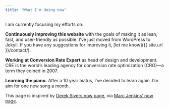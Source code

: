 ```yaml
---
title: "What I'm doing now"
---
```


I am currently focusing my efforts on:

**Continuously improving this website** with the goals of making it as lean, fast, and user-friendly as possible. I’ve just moved from WordPress to Jekyll. If you have any suggestions for improving it, [let me know]({{ site.url }}/contact/).

**Working at Conversion Rate Expert** as head of design and development. CRE is the world’s leading agency for conversion rate optimization (CRO)—a term they coined in 2007.

**Learning the piano.** After a 10 year hiatus, I’ve decided to learn again. I’m aim for one new song a month.

This page is inspired by [Derek Sivers now page](https://sivers.org/nowff), via [Marc Jenkins’ now page](https://marcjenkins.co.uk/now/).